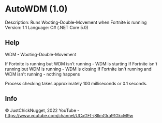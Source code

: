 # AutoWDM (1.0)
Description: Runs Wooting-Double-Movement when Fortnite is running
Version: 1.1
Language: C# (.NET Core 5.0)

## Help
WDM - Wooting-Double-Movement

If Fortnite is running but WDM isn't running - WDM is starting
If Fortnite isn't running but WDM is running -  WDM is closing
If Fortnite isn't running and WDM isn't running - nothing happens

Process checking takes approximately 100 milliseconds or 0.1 seconds.

## Info
© JustChickNugget, 2022
YouTube - https://www.youtube.com/channel/UCxGFf-j8llmGIra91GkcM9w
